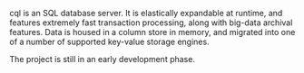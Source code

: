 cql is an SQL database server. It is elastically expandable at runtime, and features extremely fast transaction processing, along with big-data archival features. Data is housed in a column store in memory, and migrated into one of a number of supported key-value storage engines.

The project is still in an early development phase.